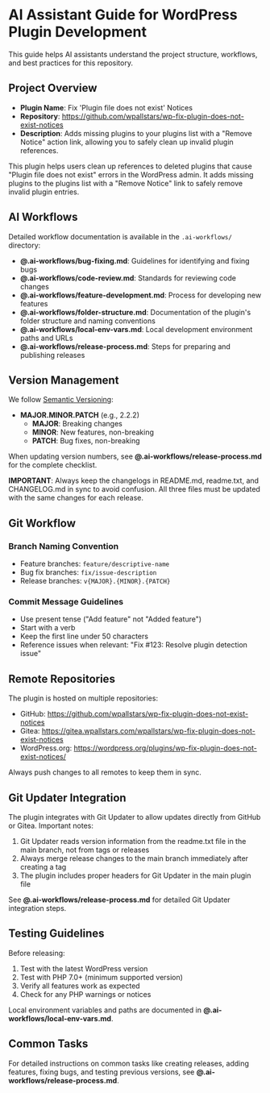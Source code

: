 # AI Assistant Guide for WordPress Plugin Development

This guide helps AI assistants understand the project structure, workflows, and best practices for this repository.

## Project Overview

- **Plugin Name**: Fix 'Plugin file does not exist' Notices
- **Repository**: https://github.com/wpallstars/wp-fix-plugin-does-not-exist-notices
- **Description**: Adds missing plugins to your plugins list with a "Remove Notice" action link, allowing you to safely clean up invalid plugin references.

This plugin helps users clean up references to deleted plugins that cause "Plugin file does not exist" errors in the WordPress admin. It adds missing plugins to the plugins list with a "Remove Notice" link to safely remove invalid plugin entries.

## AI Workflows

Detailed workflow documentation is available in the `.ai-workflows/` directory:

- **@.ai-workflows/bug-fixing.md**: Guidelines for identifying and fixing bugs
- **@.ai-workflows/code-review.md**: Standards for reviewing code changes
- **@.ai-workflows/feature-development.md**: Process for developing new features
- **@.ai-workflows/folder-structure.md**: Documentation of the plugin's folder structure and naming conventions
- **@.ai-workflows/local-env-vars.md**: Local development environment paths and URLs
- **@.ai-workflows/release-process.md**: Steps for preparing and publishing releases

## Version Management

We follow [Semantic Versioning](https://semver.org/):
- **MAJOR.MINOR.PATCH** (e.g., 2.2.2)
  - **MAJOR**: Breaking changes
  - **MINOR**: New features, non-breaking
  - **PATCH**: Bug fixes, non-breaking

When updating version numbers, see **@.ai-workflows/release-process.md** for the complete checklist.

**IMPORTANT**: Always keep the changelogs in README.md, readme.txt, and CHANGELOG.md in sync to avoid confusion. All three files must be updated with the same changes for each release.

## Git Workflow

### Branch Naming Convention
- Feature branches: `feature/descriptive-name`
- Bug fix branches: `fix/issue-description`
- Release branches: `v{MAJOR}.{MINOR}.{PATCH}`

### Commit Message Guidelines
- Use present tense ("Add feature" not "Added feature")
- Start with a verb
- Keep the first line under 50 characters
- Reference issues when relevant: "Fix #123: Resolve plugin detection issue"

## Remote Repositories

The plugin is hosted on multiple repositories:
- GitHub: https://github.com/wpallstars/wp-fix-plugin-does-not-exist-notices
- Gitea: https://gitea.wpallstars.com/wpallstars/wp-fix-plugin-does-not-exist-notices
- WordPress.org: https://wordpress.org/plugins/wp-fix-plugin-does-not-exist-notices/

Always push changes to all remotes to keep them in sync.

## Git Updater Integration

The plugin integrates with Git Updater to allow updates directly from GitHub or Gitea. Important notes:

1. Git Updater reads version information from the readme.txt file in the main branch, not from tags or releases
2. Always merge release changes to the main branch immediately after creating a tag
3. The plugin includes proper headers for Git Updater in the main plugin file

See **@.ai-workflows/release-process.md** for detailed Git Updater integration steps.

## Testing Guidelines

Before releasing:
1. Test with the latest WordPress version
2. Test with PHP 7.0+ (minimum supported version)
3. Verify all features work as expected
4. Check for any PHP warnings or notices

Local environment variables and paths are documented in **@.ai-workflows/local-env-vars.md**.

## Common Tasks

For detailed instructions on common tasks like creating releases, adding features, fixing bugs, and testing previous versions, see **@.ai-workflows/release-process.md**.
